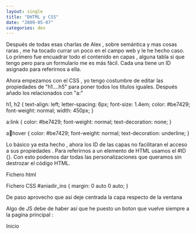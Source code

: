 ```yaml
---
layout: single
title: "DHTML y CSS"
date: "2009-05-07"
categories: dev
---
```


Después de todas esas charlas de Alex , sobre semántica y mas cosas raras , me ha tocado currar un poco en el campo web y le he hecho caso. Lo primero fue encuadrar todo el contenido en capas , alguna tabla si que tengo pero para un formulario me es más fácil. Cada una tiene un ID asignado para referirnos a ella.

Ahora empezamos con el CSS , yo tengo costumbre de editar las propiedades de "h1....h5" para poner todos los títulos iguales. Después añado los relacionados con "a:"

h1, h2 {
    text-align: left;
    letter-spacing: 6px;
    font-size: 1.4em;
    color: #be7429;
    font-weight: normal;
    width: 450px;
}

a:link {
   color: #be7429;
   font-weight: normal;
   text-decoration: none;
}

a:link:hover {
   color: #be7429;
   font-weight: normal;
   text-decoration: underline;
}

Lo básico ya esta hecho , ahora los ID de las capas no facilitaran el acceso a sus propiedades . Para referirnos a un elemento de HTML usamos el #ID {}. Con esto podemos dar todas las personalizaciones que queramos sin destrozar el código HTML.

Fichero html

Fichero CSS #aniadir\_ins { margin: 0 auto 0 auto; }

De paso aprovecho que así deje centrada la capa respecto de la ventana

Algo de JS debe de haber así que he puesto un boton que vuelve siempre a la pagina principal :

Inicio
